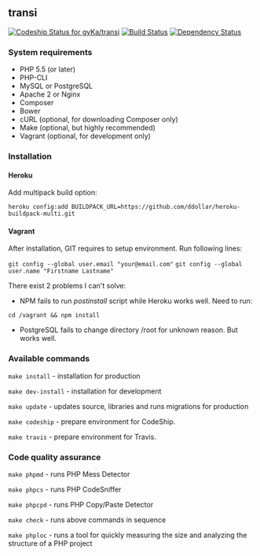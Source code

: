 ## transi

[![Codeship Status for gyKa/transi](https://www.codeship.io/projects/72b86db0-0c02-0132-b895-1a6ea54ccc5e/status)](https://www.codeship.io/projects/32092)
[![Build Status](https://travis-ci.org/gyKa/transi.svg?branch=master)](https://travis-ci.org/gyKa/transi)
[![Dependency Status](https://www.versioneye.com/user/projects/53ee6f0f13bb06f7cc000330/badge.svg?style=flat)](https://www.versioneye.com/user/projects/53ee6f0f13bb06f7cc000330)

### System requirements

* PHP 5.5 (or later)
* PHP-CLI
* MySQL or PostgreSQL
* Apache 2 or Nginx
* Composer
* Bower
* cURL (optional, for downloading Composer only)
* Make (optional, but highly recommended)
* Vagrant (optional, for development only)

### Installation

#### Heroku

Add multipack build option:

`heroku config:add BUILDPACK_URL=https://github.com/ddollar/heroku-buildpack-multi.git`

#### Vagrant

After installation, GIT requires to setup environment. Run following lines:

`git config --global user.email "your@email.com"`
`git config --global user.name "Firstname Lastname"`

There exist 2 problems I can't solve:

* NPM fails to run _postinstall_ script while Heroku works well. Need to run:

`cd /vagrant && npm install`

* PostgreSQL fails to change directory /root for unknown reason. But works well.

### Available commands

`make install` - installation for production

`make dev-install` - installation for development

`make update` - updates source, libraries and runs migrations for production

`make codeship` - prepare environment for CodeShip.

`make travis` - prepare environment for Travis.

### Code quality assurance

`make phpmd` - runs PHP Mess Detector

`make phpcs` - runs PHP CodeSniffer

`make phpcpd` - runs PHP Copy/Paste Detector

`make check` - runs above commands in sequence

`make phploc` - runs a tool for quickly measuring the size and analyzing the structure of a PHP project
